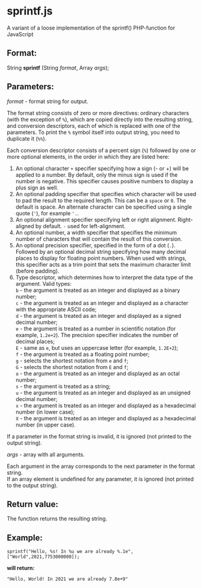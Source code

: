 # sprintf.js
A variant of a loose implementation of the sprintf() PHP-function for JavaScript 

## Format:
String __sprintf__ (String _format_, Array _args_);

## Parameters:
_format_  - format string for output.  

The format string consists of zero or more directives: ordinary characters (with the exception of `%`),
which are copied directly into the resulting string, and conversion descriptors, each of which is
replaced with one of the parameters. To print the `%` symbol itself into output string, you need to
duplicate it (`%%`). 

Each conversion descriptor consists of a percent sign (`%`) followed by one or more optional elements,
in the order in which they are listed here:  
1) An optional character `+` specifier specifying how a sign (- or +) will be applied to a number.
   By default, only the minus sign is used if the number is negative. This specifier causes positive
   numbers to display a plus sign as well.
2) An optional padding specifier that specifies which character will be used to pad the result to the
   required length. This can be a `space` or `0`. The default is space. An alternate character can be
   specified using a single quote (`'`), for example `'.`.
3) An optional alignment specifier specifying left or right alignment. Right-aligned by default.
   `-` used for left-alignment.
4) An optional number, a width specifier that specifies the minimum number of characters that will contain
   the result of this conversion.
5) An optional precision specifier, specified in the form of a dot (`.`). Followed by an optional decimal
   string specifying how many decimal places to display for floating point numbers. When used with strings,
   this specifier acts as a trim point that sets the maximum character limit (before padding).
6) Type descriptor, which determines how to interpret the data type of the argument.
   Valid types:  
   `b` - the argument is treated as an integer and displayed as a binary number;  
   `c` - the argument is treated as an integer and displayed as a character with the appropriate ASCII code;  
   `d` - the argument is treated as an integer and displayed as a signed decimal number;  
   `e` - the argument is treated as a number in scientific notation (for example, `1.2e+2`). The precision specifier indicates the number of decimal places;   
   `E` - same as `e`, but uses an uppercase letter (for example, `1.2E+2`);  
   `f` - the argument is treated as a floating point number;  
   `g` - selects the shortest notation from `e` and `f`;  
   `G` - selects the shortest notation from `E` and `f`;  
   `o` - the argument is treated as an integer and displayed as an octal number;  
   `s` - the argument is treated as a string;  
   `u` - the argument is treated as an integer and displayed as an unsigned decimal number;  
   `x` - the argument is treated as an integer and displayed as a hexadecimal number (in lower case);  
   `X` - the argument is treated as an integer and displayed as a hexadecimal number (in upper case).  

If a parameter in the format string is invalid, it is ignored (not printed to the output string). 

_args_    - array with all arguments.  

Each argument in the array corresponds to the next parameter in the format string.  
If an array element is undefined for any parameter, it is ignored (not printed to the output string).  

## Return value:
The function returns the resulting string. 

## Example:
`sprintf("Hello, %s! In %u we are already %.1e",["World",2021,7753000000]);`  

__will return:__  

`"Hello, World! In 2021 we are already 7.8e+9"`

